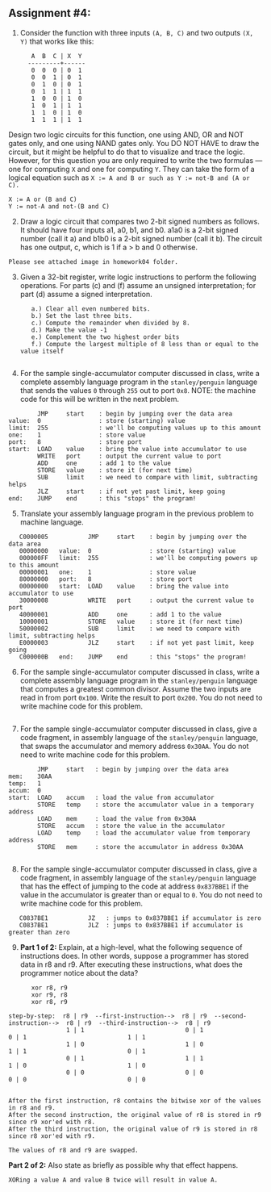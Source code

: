 ## Assignment #4:

1. Consider the function with three inputs ```(A, B, C)``` and two outputs ```(X, Y)``` that works like this:

          A  B  C | X  Y
         ---------+------
          0  0  0 | 0  1
          0  0  1 | 0  1
          0  1  0 | 0  1
          0  1  1 | 1  1
          1  0  0 | 1  0
          1  0  1 | 1  1
          1  1  0 | 1  0
          1  1  1 | 1  1
Design two logic circuits for this function, one using AND, OR and NOT gates only, and one using NAND gates only. You DO NOT HAVE to draw the circuit, but it might be helpful to do that to visualize and trace the logic. However, for this question you are only required to write the two formulas — one for computing ```X``` and one for computing ```Y```. They can take the form of a logical equation such as  ```X := A and B or such as Y := not-B and (A or C).```
```
X := A or (B and C)
Y := not-A and not-(B and C)
```

2. Draw a logic circuit that compares two 2-bit signed numbers as follows. It should have four inputs a1, a0, b1, and b0. a1a0 is a 2-bit signed number (call it a) and b1b0 is a 2-bit signed number (call it b). The circuit has one output, c, which is 1 if a > b and 0 otherwise.
```
Please see attached image in homework04 folder.

```

3. Given a 32-bit register, write logic instructions to perform the following operations. For parts (c) and (f) assume an unsigned interpretation; for part (d) assume a signed interpretation.

          a.) Clear all even numbered bits.
          b.) Set the last three bits.
          c.) Compute the remainder when divided by 8.
          d.) Make the value -1
          e.) Complement the two highest order bits
          f.) Compute the largest multiple of 8 less than or equal to the value itself
```

```
 
4. For the sample single-accumulator computer discussed in class, write a complete assembly language program in the ```stanley/penguin``` language that sends the values ```0``` through ```255``` out to port ```0x8```. NOTE: the machine code for this will be written in the next problem.
```
        JMP     start    : begin by jumping over the data area
value:  0                : store (starting) value
limit:  255              : we'll be computing values up to this amount
one:    1                : store value
port:   8                : store port
start:  LOAD    value    : bring the value into accumulator to use
        WRITE   port     : output the current value to port
        ADD     one      : add 1 to the value
        STORE   value    : store it (for next time)
        SUB     limit    : we need to compare with limit, subtracting helps
        JLZ     start    : if not yet past limit, keep going
end:    JUMP    end      : this "stops" the program!
```

5. Translate your assembly language program in the previous problem to machine language.
```
   C0000005           JMP     start    : begin by jumping over the data area
   00000000   value:  0                : store (starting) value
   000000FF   limit:  255              : we'll be computing powers up to this amount
   00000001   one:    1                : store value
   80000000   port:   8                : store port
   00000000   start:  LOAD    value    : bring the value into accumulator to use
   30000008           WRITE   port     : output the current value to port
   40000001           ADD     one      : add 1 to the value
   10000001           STORE   value    : store it (for next time)
   50000002           SUB     limit    : we need to compare with limit, subtracting helps
   E0000003           JLZ     start    : if not yet past limit, keep going
   C000000B   end:    JUMP    end      : this "stops" the program!
```

6. For the sample single-accumulator computer discussed in class, write a complete assembly language program in the ```stanley/penguin``` language that computes a greatest common divisor. Assume the two inputs are read in from port ```0x100```. Write the result to port ```0x200```. You do not need to write machine code for this problem.
```

```

7. For the sample single-accumulator computer discussed in class, give a code fragment, in assembly language of the ```stanley/penguin``` language, that swaps the accumulator and memory address ```0x30AA```. You do not need to write machine code for this problem.
```
        JMP     start   : begin by jumping over the data area
mem:    30AA
temp:   1
accum:  0
start:  LOAD    accum   : load the value from accumulator
        STORE   temp    : store the accumulator value in a temporary address
        LOAD    mem     : load the value from 0x30AA
        STORE   accum   : store the value in the accumulator 
        LOAD    temp    : load the accumulator value from temporary address
        STORE   mem     : store the accumulator in address 0x30AA
   

```

8. For the sample single-accumulator computer discussed in class, give a code fragment, in assembly language of the ```stanley/penguin``` language that has the effect of jumping to the code at address ```0x837BBE1``` if the value in the accumulator is greater than or equal to ```0```. You do not need to write machine code for this problem.
```
   C0837BE1           JZ   : jumps to 0x837BBE1 if accumulator is zero
   C0837BE1           JLZ  : jumps to 0x837BBE1 if accumulator is greater than zero
```

9. **Part 1 of 2:** Explain, at a high-level, what the following sequence of instructions does. In other words, suppose a programmer has stored data in r8 and r9. After executing these instructions, what does the programmer notice about the data?

          xor r8, r9
          xor r9, r8
          xor r8, r9
```
step-by-step:  r8 | r9  --first-instruction-->  r8 | r9  --second-instruction-->  r8 | r9  --third-instruction-->  r8 | r9
                1 | 1                            0 | 1                             0 | 1                            1 | 1
                1 | 0                            1 | 0                             1 | 1                            0 | 1
                0 | 1                            1 | 1                             1 | 0                            1 | 0
                0 | 0                            0 | 0                             0 | 0                            0 | 0


After the first instruction, r8 contains the bitwise xor of the values in r8 and r9.
After the second instruction, the original value of r8 is stored in r9 since r9 xor'ed with r8.
After the third instruction, the original value of r9 is stored in r8 since r8 xor'ed with r9.

The values of r8 and r9 are swapped.
```

   **Part 2 of 2:** Also state as briefly as possible why that effect happens.
```
XORing a value A and value B twice will result in value A.
```

